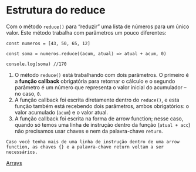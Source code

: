 # Estrutura do reduce

Com o método `reduce()` para “reduzir” uma lista de números para um único valor. Este método trabalha com parâmetros um pouco diferentes:

```
const numeros = [43, 50, 65, 12]
 
const soma = numeros.reduce((acum, atual) => atual + acum, 0)
 
console.log(soma) //170
```

1. O método `reduce()` está trabalhando com dois parâmetros. O primeiro é a **função callback** obrigatória para retornar o cálculo e o segundo parâmetro é um número que representa o valor inicial do acumulador – no caso, `0`.
2. A função callback foi escrita diretamente dentro do `reduce()`, e esta função também está recebendo dois parâmetros, ambos obrigatórios: o valor acumulado (`acum`) e o valor atual.
3. A função callback foi escrita na forma de arrow function; nesse caso, quando só temos uma linha de instrução dentro da função (`atual + acc`) não precisamos usar chaves e nem da palavra-chave `return`.

```
Caso você tenha mais de uma linha de instrução dentro de uma arrow function, as chaves {} e a palavra-chave return voltam a ser necessários.
```

[Arrays](../arrays.md)